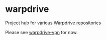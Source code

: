 # warpdrive
Project hub for various Warpdrive repositories

Please see [warpdrive-vpn](https://github.com/warpdrive-vpn) for now.
